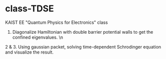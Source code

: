 # class-TDSE
KAIST EE "Quantum Physics for Electronics" class


1. Diagonalize Hamiltonian with double barrier potential walls to get the confined eigenvalues. \n

2 & 3. Using gaussian packet, solving time-dependent Schrodinger equation and visualize the result.
